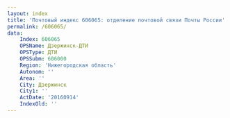 ```yaml
---
layout: index
title: 'Почтовый индекс 606065: отделение почтовой связи Почты России'
permalink: /606065/
data:
    Index: 606065
    OPSName: Дзержинск-ДТИ
    OPSType: ДТИ
    OPSSubm: 606000
    Region: 'Нижегородская область'
    Autonom: ''
    Area: ''
    City: Дзержинск
    City1: ''
    ActDate: '20160914'
    IndexOld: ''
---
```


